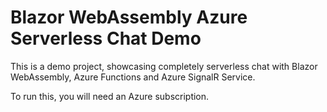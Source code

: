 # Blazor WebAssembly Azure Serverless Chat Demo

This is a demo project, showcasing completely serverless chat with Blazor WebAssembly, Azure Functions and Azure SignalR Service.

To run this, you will need an Azure subscription.
